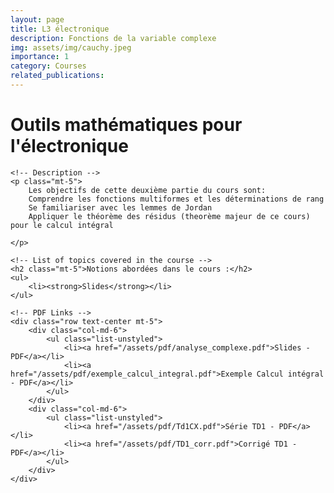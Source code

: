 ```yaml
---
layout: page
title: L3 électronique
description: Fonctions de la variable complexe
img: assets/img/cauchy.jpeg
importance: 1
category: Courses
related_publications: 
---
```


<div class="container mt-5 bg-light-blue">
    <!-- Course Title -->
    <h1 class="text-center bg-dark-blue p-3">Outils mathématiques pour l'électronique</h1>

    <!-- Description -->
    <p class="mt-5">
        Les objectifs de cette deuxième partie du cours sont:
        Comprendre les fonctions multiformes et les déterminations de rang
        Se familiariser avec les lemmes de Jordan
        Appliquer le théorème des résidus (theorème majeur de ce cours) pour le calcul intégral

    </p>

    <!-- List of topics covered in the course -->
    <h2 class="mt-5">Notions abordées dans le cours :</h2>
    <ul>
        <li><strong>Slides</strong></li>
    </ul>

    <!-- PDF Links -->
    <div class="row text-center mt-5">
        <div class="col-md-6">
            <ul class="list-unstyled">
                <li><a href="/assets/pdf/analyse_complexe.pdf">Slides - PDF</a></li>
                <li><a href="/assets/pdf/exemple_calcul_integral.pdf">Exemple Calcul intégral - PDF</a></li>
            </ul>
        </div>
        <div class="col-md-6">
            <ul class="list-unstyled">
                <li><a href="/assets/pdf/Td1CX.pdf">Série TD1 - PDF</a></li>
                <li><a href="/assets/pdf/TD1_corr.pdf">Corrigé TD1 - PDF</a></li>
            </ul>
        </div>
    </div>
</div>

